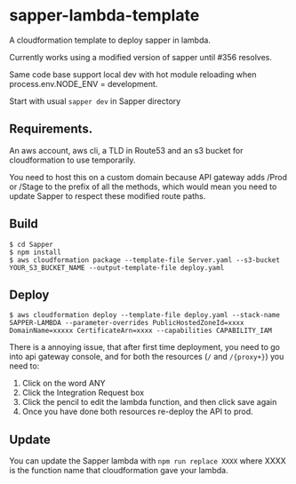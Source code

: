 # sapper-lambda-template

A cloudformation template to deploy sapper in lambda.

Currently works using a modified version of sapper until #356 resolves.

Same code base support local dev with hot module reloading when process.env.NODE_ENV = development.

Start with usual `sapper dev` in Sapper directory

## Requirements.

An aws account, aws cli, a TLD in Route53 and an s3 bucket for cloudformation to use temporarily.

You need to host this on a custom domain because API gateway adds /Prod or /Stage to the prefix of all the methods, which would mean you need to update Sapper to respect these modified route paths.

## Build

```
$ cd Sapper
$ npm install
$ aws cloudformation package --template-file Server.yaml --s3-bucket YOUR_S3_BUCKET_NAME --output-template-file deploy.yaml
```

## Deploy

```
$ aws cloudformation deploy --template-file deploy.yaml --stack-name SAPPER-LAMBDA --parameter-overrides PublicHostedZoneId=xxxx DomainName=xxxxx CertificateArn=xxxx --capabilities CAPABILITY_IAM
```

There is a annoying issue, that after first time deployment, you need to go into api gateway console, and for both the resources (`/` and `/{proxy+}`) you need to:

1. Click on the word ANY
2. Click the Integration Request box
3. Click the pencil to edit the lambda function, and then click save again
4. Once you have done both resources re-deploy the API to prod.

## Update

You can update the Sapper lambda with `npm run replace XXXX` where XXXX is the function name that cloudformation gave your lambda.